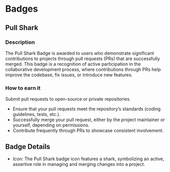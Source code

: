 # Badges

## Pull Shark

### Description 
The Pull Shark Badge is awarded to users who demonstrate significant contributions to projects through pull requests (PRs) that are successfully merged. This badge is a recognition of active participation in the collaborative development process, where contributions through PRs help improve the codebase, fix issues, or introduce new features.

### How to earn it
Submit pull requests to open-source or private repositories.
+ Ensure that your pull requests meet the repository’s standards (coding guidelines, tests, etc.).
+ Successfully merge your pull request, either by the project maintainer or yourself, depending on permissions.
+ Contribute frequently through PRs to showcase consistent involvement.

## Badge Details
+ *Icon*: The Pull Shark badge icon features a shark, symbolizing an active, assertive role in managing and merging changes into a project.

